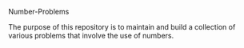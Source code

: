 Number-Problems

The purpose of this repository is to maintain and build a collection of various problems
that involve the use of numbers.
